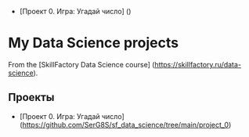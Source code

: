 * [Проект 0. Игра: Угадай число] ()
# My Data Science projects

From the [SkillFactory Data Science course] (https://skillfactory.ru/data-science).

## Проекты 

* [Проект 0. Игра: Угадай число] (https://github.com/SerG8S/sf_data_science/tree/main/project_0)
